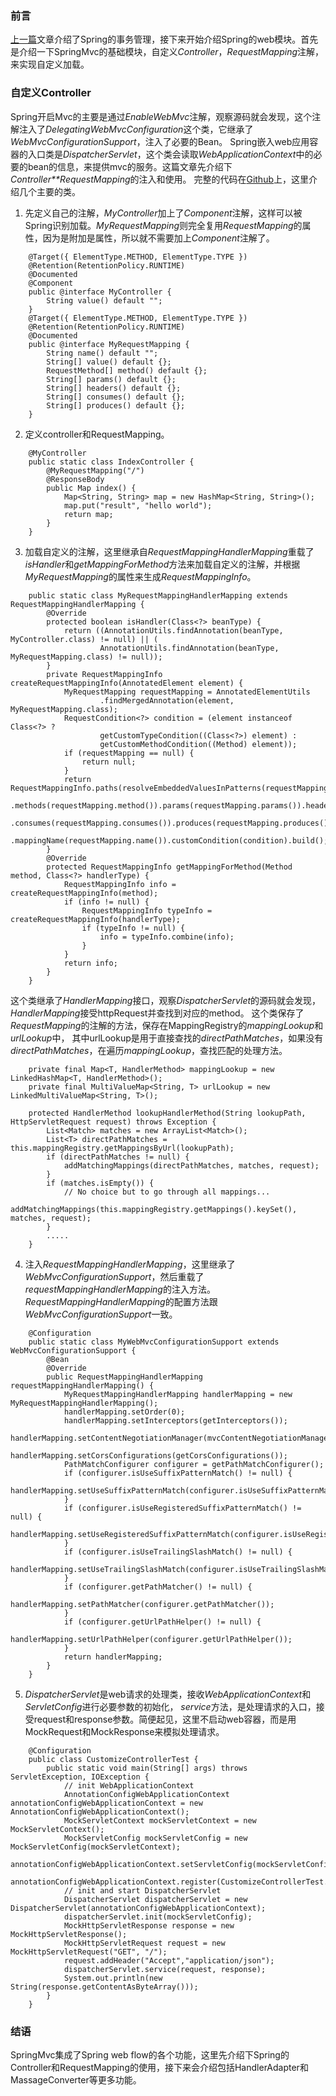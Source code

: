 ### 前言
[上一篇](./5347a462b3a5)文章介绍了Spring的事务管理，接下来开始介绍Spring的web模块。首先是介绍一下SpringMvc的基础模块，自定义*Controller*，*RequestMapping*注解，来实现自定义加载。
### 自定义Controller
Spring开启Mvc的主要是通过*EnableWebMvc*注解，观察源码就会发现，这个注解注入了*DelegatingWebMvcConfiguration*这个类，它继承了*WebMvcConfigurationSupport*，注入了必要的Bean。
Spring嵌入web应用容器的入口类是*DispatcherServlet*，这个类会读取*WebApplicationContext*中的必要的bean的信息，来提供mvc的服务。这篇文章先介绍下*Controller**RequestMapping*的注入和使用。
完整的代码在[Github](https://github.com/wcong/learn-java/blob/master/src/main/java/org/wcong/test/spring/CustomizeControllerTest.java)上，这里介绍几个主要的类。
1. 先定义自己的注解，*MyController*加上了*Component*注解，这样可以被Spring识别加载。*MyRequestMapping*则完全复用*RequestMapping*的属性，因为是附加是属性，所以就不需要加上*Component*注解了。
```
    @Target({ ElementType.METHOD, ElementType.TYPE })
    @Retention(RetentionPolicy.RUNTIME)
    @Documented
    @Component
    public @interface MyController {
	    String value() default "";
    }
    @Target({ ElementType.METHOD, ElementType.TYPE })
    @Retention(RetentionPolicy.RUNTIME)
    @Documented
    public @interface MyRequestMapping {
        String name() default "";
	    String[] value() default {};
	    RequestMethod[] method() default {};
	    String[] params() default {};
	    String[] headers() default {};
	    String[] consumes() default {};
	    String[] produces() default {};
    }
```
2. 定义controller和RequestMapping。
```
	@MyController
	public static class IndexController {
		@MyRequestMapping("/")
		@ResponseBody
		public Map index() {
			Map<String, String> map = new HashMap<String, String>();
			map.put("result", "hello world");
			return map;
		}
	}
```
3. 加载自定义的注解，这里继承自*RequestMappingHandlerMapping*重载了*isHandler*和*getMappingForMethod*方法来加载自定义的注解，并根据*MyRequestMapping*的属性来生成*RequestMappingInfo*。
```
	public static class MyRequestMappingHandlerMapping extends RequestMappingHandlerMapping {
		@Override
		protected boolean isHandler(Class<?> beanType) {
			return ((AnnotationUtils.findAnnotation(beanType, MyController.class) != null) || (
					AnnotationUtils.findAnnotation(beanType, MyRequestMapping.class) != null));
		}
		private RequestMappingInfo createRequestMappingInfo(AnnotatedElement element) {
			MyRequestMapping requestMapping = AnnotatedElementUtils
					.findMergedAnnotation(element, MyRequestMapping.class);
			RequestCondition<?> condition = (element instanceof Class<?> ?
					getCustomTypeCondition((Class<?>) element) :
					getCustomMethodCondition((Method) element));
			if (requestMapping == null) {
				return null;
			}
			return RequestMappingInfo.paths(resolveEmbeddedValuesInPatterns(requestMapping.value()))
					.methods(requestMapping.method()).params(requestMapping.params()).headers(requestMapping.headers())
					.consumes(requestMapping.consumes()).produces(requestMapping.produces())
					.mappingName(requestMapping.name()).customCondition(condition).build();
		}
		@Override
		protected RequestMappingInfo getMappingForMethod(Method method, Class<?> handlerType) {
			RequestMappingInfo info = createRequestMappingInfo(method);
			if (info != null) {
				RequestMappingInfo typeInfo = createRequestMappingInfo(handlerType);
				if (typeInfo != null) {
					info = typeInfo.combine(info);
				}
			}
			return info;
		}
	}
```
这个类继承了*HandlerMapping*接口，观察*DispatcherServlet*的源码就会发现，*HandlerMapping*接受httpRequest并查找到对应的method。
这个类保存了*RequestMapping*的注解的方法，保存在MappingRegistry的*mappingLookup*和*urlLookup*中，
其中urlLookup是用于直接查找的*directPathMatches*，如果没有*directPathMatches*，在遍历*mappingLookup*，查找匹配的处理方法。
```
    private final Map<T, HandlerMethod> mappingLookup = new LinkedHashMap<T, HandlerMethod>();
    private final MultiValueMap<String, T> urlLookup = new LinkedMultiValueMap<String, T>();
```
```
	protected HandlerMethod lookupHandlerMethod(String lookupPath, HttpServletRequest request) throws Exception {
		List<Match> matches = new ArrayList<Match>();
		List<T> directPathMatches = this.mappingRegistry.getMappingsByUrl(lookupPath);
		if (directPathMatches != null) {
			addMatchingMappings(directPathMatches, matches, request);
		}
		if (matches.isEmpty()) {
			// No choice but to go through all mappings...
			addMatchingMappings(this.mappingRegistry.getMappings().keySet(), matches, request);
		}
		.....
	}
```
4. 注入*RequestMappingHandlerMapping*，这里继承了*WebMvcConfigurationSupport*，然后重载了*requestMappingHandlerMapping*的注入方法。
*RequestMappingHandlerMapping*的配置方法跟*WebMvcConfigurationSupport*一致。
```
	@Configuration
	public static class MyWebMvcConfigurationSupport extends WebMvcConfigurationSupport {
		@Bean
		@Override
		public RequestMappingHandlerMapping requestMappingHandlerMapping() {
			MyRequestMappingHandlerMapping handlerMapping = new MyRequestMappingHandlerMapping();
			handlerMapping.setOrder(0);
			handlerMapping.setInterceptors(getInterceptors());
			handlerMapping.setContentNegotiationManager(mvcContentNegotiationManager());
			handlerMapping.setCorsConfigurations(getCorsConfigurations());
			PathMatchConfigurer configurer = getPathMatchConfigurer();
			if (configurer.isUseSuffixPatternMatch() != null) {
				handlerMapping.setUseSuffixPatternMatch(configurer.isUseSuffixPatternMatch());
			}
			if (configurer.isUseRegisteredSuffixPatternMatch() != null) {
				handlerMapping.setUseRegisteredSuffixPatternMatch(configurer.isUseRegisteredSuffixPatternMatch());
			}
			if (configurer.isUseTrailingSlashMatch() != null) {
				handlerMapping.setUseTrailingSlashMatch(configurer.isUseTrailingSlashMatch());
			}
			if (configurer.getPathMatcher() != null) {
				handlerMapping.setPathMatcher(configurer.getPathMatcher());
			}
			if (configurer.getUrlPathHelper() != null) {
				handlerMapping.setUrlPathHelper(configurer.getUrlPathHelper());
			}
			return handlerMapping;
		}
	}
```
5. *DispatcherServlet*是web请求的处理类，接收*WebApplicationContext*和*ServletConfig*进行必要参数的初始化，
*service*方法，是处理请求的入口，接受request和response参数。简便起见，这里不启动web容器，而是用MockRequest和MockResponse来模拟处理请求。
```
	@Configuration
    public class CustomizeControllerTest {
    	public static void main(String[] args) throws ServletException, IOException {
    	    // init WebApplicationContext
    		AnnotationConfigWebApplicationContext annotationConfigWebApplicationContext = new AnnotationConfigWebApplicationContext();
    		MockServletContext mockServletContext = new MockServletContext();
    		MockServletConfig mockServletConfig = new MockServletConfig(mockServletContext);
    		annotationConfigWebApplicationContext.setServletConfig(mockServletConfig);
    		annotationConfigWebApplicationContext.register(CustomizeControllerTest.class);
    		// init and start DispatcherServlet
    		DispatcherServlet dispatcherServlet = new DispatcherServlet(annotationConfigWebApplicationContext);
    		dispatcherServlet.init(mockServletConfig);
    		MockHttpServletResponse response = new MockHttpServletResponse();
    		MockHttpServletRequest request = new MockHttpServletRequest("GET", "/");
    		request.addHeader("Accept","application/json");
    		dispatcherServlet.service(request, response);
    		System.out.println(new String(response.getContentAsByteArray()));
    	}
    }
```

### 结语
SpringMvc集成了Spring web flow的各个功能，这里先介绍下Spring的Controller和RequestMapping的使用，接下来会介绍包括HandlerAdapter和MassageConverter等更多功能。